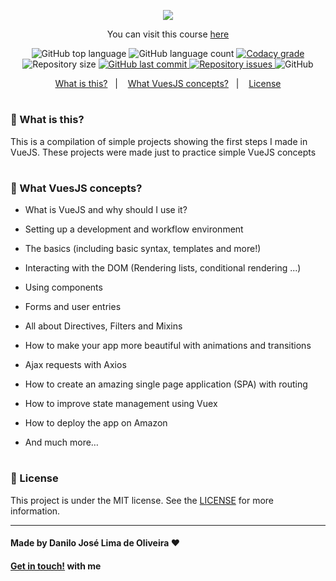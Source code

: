 <p align="center">
  <img src="https://miro.medium.com/max/1200/1*OrjCKmou1jT4It5so5gvOA.jpeg">
</p>

<p align="center">
You can visit this course <a href="https://www.udemy.com/course/vue-js-completo/">here</a>
</p>

<p align="center">
  <img alt="GitHub top language" src="https://img.shields.io/github/languages/top/Danilo-Js/VueJS-2-My-First-Projects">

  <img alt="GitHub language count" src="https://img.shields.io/github/languages/count/Danilo-Js/VueJS-2-My-First-Projects">

  <a href="https://www.codacy.com/manual/Danilo-Js/React-Native-My-First-Projects?utm_source=github.com&amp;utm_medium=referral&amp;utm_content=Danilo-Js/React-Native-My-First-Projects&amp;utm_campaign=Badge_Grade">
    <img alt="Codacy grade" src="https://img.shields.io/codacy/grade/f7229d19b27449f390877f6f93b7c4df">
  </a>

  <img alt="Repository size" src="https://img.shields.io/github/repo-size/Danilo-Js/VueJS-2-My-First-Projects">
  
  <a href="https://img.shields.io/github/last-commit/Danilo-Js/VueJS-2-My-First-Projects/commits/master">
    <img alt="GitHub last commit" src="https://img.shields.io/github/last-commit/Danilo-Js/VueJS-2-My-First-Projects">
  </a>

  <a href="https://img.shields.io/github/issues/Danilo-Js/VueJS-2-My-First-Projects/issues">
    <img alt="Repository issues" src="https://img.shields.io/github/issues/Danilo-Js/VueJS-2-My-First-Projects">
  </a>

  <img alt="GitHub" src="https://img.shields.io/github/license/Danilo-Js/VueJS-2-My-First-Projects">
</p>

<p align="center" direction="row">
  <a href="#balloon-what-is-this">What is this?</a>&nbsp;&nbsp;&nbsp;|&nbsp;&nbsp;&nbsp;
  <a href="#iphone-what-vuejs-concepts">What VuesJS concepts?</a>&nbsp;&nbsp;&nbsp;|&nbsp;&nbsp;&nbsp;
  <a href="#memo-license">License</a>
</p>

#

### :balloon: What is this?

This is a compilation of simple projects showing the first steps I made in VueJS. These projects were made just to practice simple VueJS concepts

#

### :iphone: What VuesJS concepts?

- What is VueJS and why should I use it?

- Setting up a development and workflow environment

- The basics (including basic syntax, templates and more!)

- Interacting with the DOM (Rendering lists, conditional rendering ...)

- Using components

- Forms and user entries

- All about Directives, Filters and Mixins

- How to make your app more beautiful with animations and transitions

- Ajax requests with Axios

- How to create an amazing single page application (SPA) with routing

- How to improve state management using Vuex

- How to deploy the app on Amazon

- And much more…

#

### :memo: License

This project is under the MIT license. See the [LICENSE](https://github.com/Danilo-Js/VueJS-2-My-First-Projects/blob/main/LICENSE) for more information.

---

#### Made by Danilo José Lima de Oliveira ♥

#### [Get in touch!](https://www.linkedin.com/in/danilo-js/) with me
